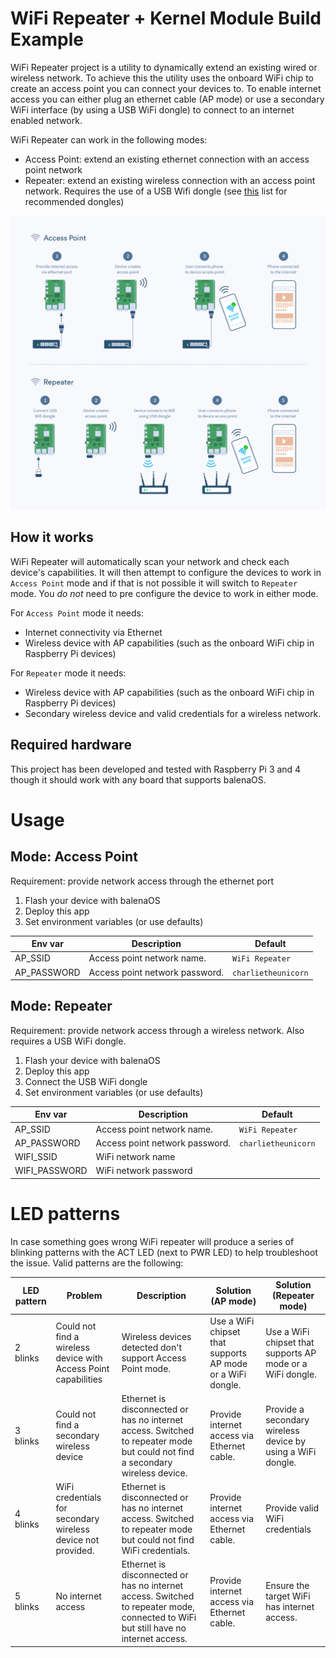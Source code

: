 

# WiFi Repeater + Kernel Module Build Example

WiFi Repeater project is a utility to dynamically extend an existing wired or wireless network. To achieve this the utility uses the onboard WiFi chip to create an access point you can connect your devices to.
To enable internet access you can either plug an ethernet cable (AP mode) or use a secondary WiFi interface (by using a USB WiFi dongle) to connect to an internet enabled network.

WiFi Repeater can work in the following modes:
- Access Point: extend an existing ethernet connection with an access point network
- Repeater: extend an existing wireless connection with an access point network. Requires the use of a USB Wifi dongle (see [this](https://www.balena.io/docs/reference/hardware/wifi-dongles/) list for recommended dongles)

![WiFi Repeater modes of operation](img/modes.png)

## How it works

WiFi Repeater will automatically scan your network and check each device's capabilities. It will then attempt to configure the devices to work in `Access Point` mode and if that is not possible it will switch to `Repeater` mode. You *do not* need to pre configure the device to work in either mode.

For `Access Point` mode it needs:
- Internet connectivity via Ethernet
- Wireless device with AP capabilities (such as the onboard WiFi chip in Raspberry Pi devices)

For `Repeater` mode it needs:
- Wireless device with AP capabilities (such as the onboard WiFi chip in Raspberry Pi devices)
- Secondary wireless device and valid credentials for a wireless network.

## Required hardware
 
 This project has been developed and tested with Raspberry Pi 3 and 4 though it should work with any board that supports balenaOS.


# Usage

## Mode: Access Point

Requirement: provide network access through the ethernet port

1. Flash your device with balenaOS
2. Deploy this app
3. Set environment variables (or use defaults)

| Env var | Description | Default |
| ------------- | ------------- | ------------- |
| AP_SSID | Access point network name. | `WiFi Repeater` |
| AP_PASSWORD | Access point network password. | `charlietheunicorn` |


## Mode: Repeater

Requirement: provide network access through a wireless network. Also requires a USB WiFi dongle.

1. Flash your device with balenaOS
2. Deploy this app
3. Connect the USB WiFi dongle
3. Set environment variables (or use defaults)

| Env var | Description | Default |
| ------------- | ------------- | ------------- |
| AP_SSID | Access point network name. | `WiFi Repeater` |
| AP_PASSWORD | Access point network password. | `charlietheunicorn` |
| WIFI_SSID | WiFi network name | |
| WIFI_PASSWORD | WiFi network password | |

# LED patterns

In case something goes wrong WiFi repeater will produce a series of blinking patterns with the ACT LED (next to PWR LED) to help troubleshoot the issue.
Valid patterns are the following:

| LED pattern | Problem | Description | Solution (AP mode) | Solution (Repeater mode) |
| ------------- | ------------- | ------------- | ------------- | ------------- |
| 2 blinks | Could not find a wireless device with Access Point capabilities | Wireless devices detected don't support Access Point mode. | Use a WiFi chipset that supports AP mode or a WiFi dongle. | Use a WiFi chipset that supports AP mode or a WiFi dongle. |
| 3 blinks | Could not find a secondary wireless device | Ethernet is disconnected or has no internet access. Switched to repeater mode but could not find a secondary wireless device. | Provide internet access via Ethernet cable. | Provide a secondary wireless device by using a WiFi dongle. |
| 4 blinks | WiFi credentials for secondary wireless device not provided. | Ethernet is disconnected or has no internet access. Switched to repeater mode but could not find WiFi credentials. | Provide internet access via Ethernet cable. | Provide valid WiFi credentials |
| 5 blinks | No internet access | Ethernet is disconnected or has no internet access. Switched to repeater mode, connected to WiFi but still have no internet access. | Provide internet access via Ethernet cable. | Ensure the target WiFi has internet access. |
